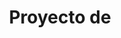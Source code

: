 ---
title: Proyecto de
image-logo: logoPODER_19.png
image-name: Logo de PODER
width-logo: 100px
# If there are more logos
image-logo2: Innovaap_logo.png
image-name2: Logo de Innovaap
width-logo2: 170px
---